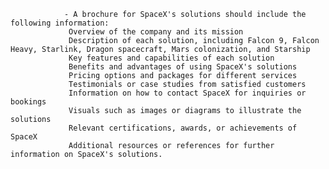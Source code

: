 				- A brochure for SpaceX's solutions should include the following information:
				 Overview of the company and its mission
				 Description of each solution, including Falcon 9, Falcon Heavy, Starlink, Dragon spacecraft, Mars colonization, and Starship
				 Key features and capabilities of each solution
				 Benefits and advantages of using SpaceX's solutions
				 Pricing options and packages for different services
				 Testimonials or case studies from satisfied customers
				 Information on how to contact SpaceX for inquiries or bookings
				 Visuals such as images or diagrams to illustrate the solutions
				 Relevant certifications, awards, or achievements of SpaceX
				 Additional resources or references for further information on SpaceX's solutions.



